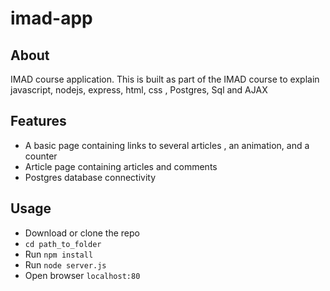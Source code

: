 # imad-app

## About
IMAD course application. This is built as part of the IMAD course to explain javascript, nodejs, express, html, css , Postgres, Sql and AJAX

## Features
* A basic page containing links to several articles , an animation, and  a counter
* Article page containing articles and comments
* Postgres database connectivity

## Usage
* Download or clone the repo
* ``` cd path_to_folder ```
* Run ```npm install```
* Run ```node server.js```
* Open browser ```localhost:80```
